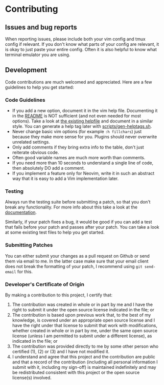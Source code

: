 # Contributing

## Issues and bug reports
When reporting issues, please include both your vim config and tmux config if relevant. If you don't know what parts of your config are relevant, it is okay to just paste your entire config.
Often it is also helpful to know what terminal emulator you are using.

## Development
Code contributions are much welcomed and appreciated.
Here are a few guidelines to help you get started:

### Code Guidelines
- If you add a new option, document it in the vim help file. Documenting it in the [README](/README.md) is NOT sufficient (and not even needed for most options). Take a look at [the existing helpfile](/doc/tpipeline.txt) and document in a similar style. You can generate a help tag later with [scripts/gen-helptags.sh](/scripts/gen-helptags.sh).
- Never change basic vim options (for example `:h fillchars`) just because they make more sense for you. Plugins should never overwrite unrelated settings.
- Only add comments if they bring extra info to the table, don't just reiterate obvious code.
- Often good variable names are much more worth than comments.
- If you need more than 10 seconds to understand a single line of code, then absolutely DO add a comment.
- If you implement a feature only for Neovim, write it in such an abstract way that it is easy to add a Vim implementation later.

### Testing
Always run the testing suite before submitting a patch, so that you don't break any functionality.
For more info about this take a look at the [documentation](/tests/README.md).

Similarly, if your patch fixes a bug, it would be good if you can add a test that fails before your patch and passes after your patch.
You can take a look at some existing test files to help you get started.

### Submitting Patches
You can either submit your changes as a pull request on Github or send them via email to me. In the latter case make sure that your email client does not break the formatting of your patch, I recommend using `git send-email` for this.

### Developer's Certificate of Origin
By making a contribution to this project, I certify that:

1. The contribution was created in whole or in part by me and I have the right to submit it under the open source license indicated in the file; or
2. The contribution is based upon previous work that, to the best of my knowledge, is covered under an appropriate open source license and I have the right under that license to submit that work with modifications, whether created in whole or in part by me, under the same open source license (unless I am permitted to submit under a different license), as indicated in the file; or
3. The contribution was provided directly to me by some other person who certified (1), (2) or (3) and I have not modified it.
4. I understand and agree that this project and the contribution are public and that a record of the contribution (including all personal information I submit with it, including my sign-off) is maintained indefinitely and may be redistributed consistent with this project or the open source license(s) involved.
